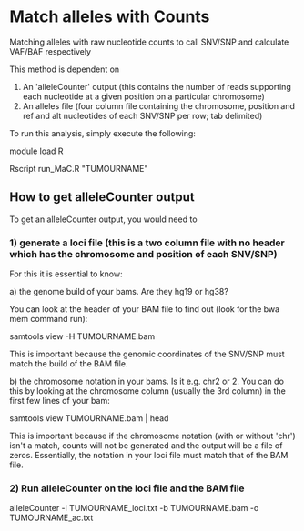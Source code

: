 # Match alleles with Counts

Matching alleles with raw nucleotide counts to call SNV/SNP and calculate VAF/BAF respectively

This method is dependent on
1) An 'alleleCounter' output (this contains the number of reads supporting each nucleotide at a given position on a particular chromosome)
2) An alleles file (four column file containing the chromosome, position and ref and alt nucleotides of each SNV/SNP per row; tab delimited)

To run this analysis, simply execute the following:

module load R

Rscript run_MaC.R "TUMOURNAME"


## How to get alleleCounter output

To get an alleleCounter output, you would need to 

### 1) generate a loci file (this is a two column file with no header which has the chromosome and position of each SNV/SNP)

For this it is essential to know:

a) the genome build of your bams. Are they hg19 or hg38?

You can look at the header of your BAM file to find out (look for the bwa mem command run):

samtools view -H TUMOURNAME.bam

This is important because the genomic coordinates of the SNV/SNP must match the build of the BAM file.

b) the chromosome notation in your bams. Is it e.g. chr2 or 2. You can do this by looking at the chromosome column (usually the 3rd column) in the first few lines of your bam: 

samtools view TUMOURNAME.bam | head

This is important because if the chromosome notation (with or without 'chr') isn't a match, counts will not be generated and the output will be a file of zeros. Essentially, the notation in your loci file must match that of the BAM file.

### 2) Run alleleCounter on the loci file and the BAM file

alleleCounter -l TUMOURNAME_loci.txt -b TUMOURNAME.bam -o TUMOURNAME_ac.txt

